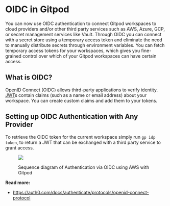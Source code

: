 # OIDC in Gitpod

You can now use OIDC authentication to connect Gitpod workspaces to cloud providers and/or other third party services such as AWS, Azure, GCP, or secret management services like Vault. Through OIDC you can connect with a secret store using a temporary access token and eliminate the need to manually distribute secrets through environment variables. You can fetch temporary access tokens for your workspaces, which gives you fine-grained control over which of your Gitpod workspaces can have certain access.

## What is OIDC?

OpenID Connect (OIDC) allows third-party applications to verify identity. <abbr title="JSON Web Token">JWT</abbr>s contain claims (such as a name or email address) about your workspace. You can create custom claims and add them to your tokens.

## Setting up OIDC Authentication with Any Provider

To retrieve the OIDC token for the current workspace simply run `gp idp token`, to return a JWT that can be exchanged with a third party service to grant access.

<figure>

![](/images/docs/oidc-flow.png)

<figcaption>
    Sequence diagram of Authentication via OIDC using AWS with Gitpod
</figcaption>

</figure>

**Read more:**

- https://auth0.com/docs/authenticate/protocols/openid-connect-protocol
